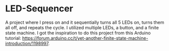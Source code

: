 # LED-Sequencer
A project where I press on and it sequentially turns all 5 LEDs on, turns them all off, and repeats the cycle. I utilized multiple LEDs, a button, and a finite state machine. I got the inspiration to do this project from this Arduino tutorial: https://forum.arduino.cc/t/yet-another-finite-state-machine-introduction/1198997.
